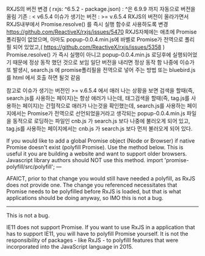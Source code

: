 RXJS의 버전 변경 ( rxjs: ^6.5.2 - package.json) : ^은 6.9.9 까지 자동으로 버전을 올림
기존 : < v6.5.4
이슈가 생기는 버전 : >= v.6.5.4
RXJS의 버전이 올라가면서 RXJS내부에서 Promise.resolve() 를 즉시 실행 함수로 사용하도록 변경
https://github.com/ReactiveX/rxjs/issues/5470
RXJS자체에는 애초에 Promise 폴리필이 없었으며, 아마도 popup-0.0.4.min.js에 바벨로 Promise가 전역으로 폴리필 되어 있었고,( https://github.com/ReactiveX/rxjs/issues/5358 )
Promise.resolve() 가 즉시 실행이 아니고  popup-0.0.4.min.js 로딩후에 실행되어었기 때문에 정상 동작 했던 것으로 보임
일단 버전을 내리면 정상 동작 함
나중에 이슈가 또 발생시, search.js 에 promise폴리필을 전역으로 넣어 주는 방법 또는 bluebird.js 를 html 에서 호출 하면 될것 같음
 

참고로 이슈가 생기는 버전인  >= v.6.5.4 에서 애러 나는 상황을 보면 
검색을 할때(즉, search.js를 사용하는 페이지)는 항상 애러가 나는데,
태그검색을 할때(즉, tag.js를 사용하는 페이지)는 간헐적으로 애러가 나는것을 확인했는데, 
search.js를 사용하는 페이지에서는 Promise가 전역으로 선언되었을거라고 생각되는 popup-0.0.4.min.js  파일을 동적으로 로딩하는 파일인 cnb.js 가 search.js 보다 나중에 불러오게 되어 있고, 
tag.js를 사용하는 페이지에서는 cnb.js 가 search.js 보다 먼저 불러오게 되어 있다. 
 

 

 

 

If you would like to add a global Promise object (Node or Browser) if native Promise doesn't exist (polyfill Promise). Use the method below. This is useful it you are building a website and want to support older browsers. Javascript library authors should NOT use this method.
 import 'promise-polyfill/src/polyfill';
—

AFAICT, prior to that change you would still have needed a polyfill, as RxJS does not provide one. The change you referenced necessitates that Promise needs to be polyfilled before RxJS is loaded, but that is what applications should be doing anyway, so IMO this is not a bug.

--- 

This is not a bug.

IE11 does not support Promise. If you want to use RxJS in a application that has to support IE11, you will have to polyfill Promise yourself. It is not the responsibility of packages - like RxJS - to polyfilll features that were incorporated into the JavaScript language in 2015.